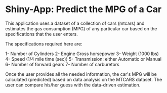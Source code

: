 # Shiny-App: Predict the MPG of a Car

This application uses a dataset of a collection of cars (mtcars) and estimates the gas consumption (MPG) of any particular car based on the specifications that the user enters. 

The specifications required here are: 

 1- Number of Cylinders
 2- Engine Gross horsepower
 3- Weight (1000 lbs) 
 4- Speed (1/4 mile time (sec))
 5- Transmission: either Automatic or Manual
 6- Number of forward gears
 7- Number of carburetors
 
 Once the user provides all the needed information, the car's MPG will be calculated (predicted) based on data analysis on the MTCARS dataset. The user can compare his/her guess with the data-driven estimation. 
